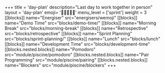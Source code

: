+++
title = 'day-plan'
description="Last day to work together in person"
layout = 'day-plan'
emoji= '🧑🏽‍🤝‍🧑🏽'
menu_level = ['sprint']
weight = 3
[[blocks]]
name="Energiser"
src="energisers/wemoji"
[[blocks]]
name="Demo Time"
src="blocks/demo-time/"
[[blocks]]
name="Morning Break"
src="blocks/morning-break"
[[blocks]]
name="Retrospective"
src="blocks/retrospective"
[[blocks]]
name="Sprint Planning"
src="blocks/sprint-planning/"
[[blocks]]
name="Lunch"
src="blocks/lunch"
[[blocks]]
name="Development Time"
src="blocks/development-time"
  [[blocks.nested.blocks]]
    name="Pomodoro"
    src="module/piscine/pomodoro"
  [[blocks.nested.blocks]]
    name="Pair Programming"
    src="module/piscine/pairing"
  [[blocks.nested.blocks]]
    name="Blockers"
    src="module/piscine/blockers"
+++
